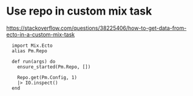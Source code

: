# Use repo in custom mix task

https://stackoverflow.com/questions/38225406/how-to-get-data-from-ecto-in-a-custom-mix-task

```
  import Mix.Ecto
  alias Pm.Repo

  def run(args) do
    ensure_started(Pm.Repo, [])

    Repo.get(Pm.Config, 1)
    |> IO.inspect()
  end
```
